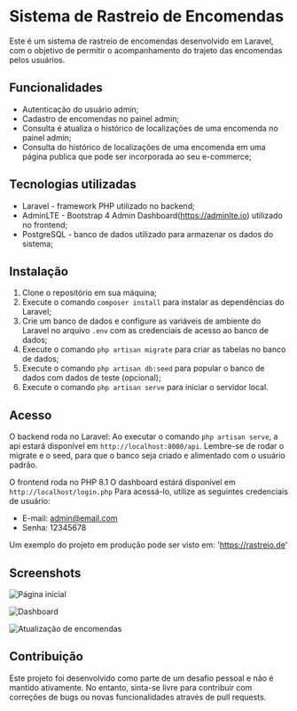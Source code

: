 # Sistema de Rastreio de Encomendas

Este é um sistema de rastreio de encomendas desenvolvido em Laravel, com o objetivo de permitir o acompanhamento do trajeto das encomendas pelos usuários.

## Funcionalidades

- Autenticação do usuário admin;
- Cadastro de encomendas no painel admin;
- Consulta é atualiza o histórico de localizações de uma encomenda no painel admin;
- Consulta do histórico de localizações de uma encomenda em uma página publica que pode ser incorporada ao seu e-commerce;

## Tecnologias utilizadas

- Laravel - framework PHP utilizado no backend;
- AdminLTE - Bootstrap 4 Admin Dashboard(https://adminlte.io) utilizado no frontend;
- PostgreSQL - banco de dados utilizado para armazenar os dados do sistema;

## Instalação

1. Clone o repositório em sua máquina;
2. Execute o comando `composer install` para instalar as dependências do Laravel;
3. Crie um banco de dados e configure as variáveis de ambiente do Laravel no arquivo `.env` com as credenciais de acesso ao banco de dados;
4. Execute o comando `php artisan migrate` para criar as tabelas no banco de dados;
5. Execute o comando `php artisan db:seed` para popular o banco de dados com dados de teste (opcional);
6. Execute o comando `php artisan serve` para iniciar o servidor local.

## Acesso

O backend roda no Laravel:
Ao executar o comando `php artisan serve`, a api estará disponível em `http://localhost:8000/api`. 
Lembre-se de rodar o migrate e o seed, para que o banco seja criado e alimentado com o usuário padrão.

O frontend roda no PHP 8.1
O dashboard estárá disponível em `http://localhost/login.php`
Para acessá-lo, utilize as seguintes credenciais de usuário:

- E-mail: admin@email.com
- Senha: 12345678

Um exemplo do projeto em produção pode ser visto em: 'https://rastreio.de'

## Screenshots

![Página inicial](https://rastreio.de/screenshots/Screenshot_3.png)

![Dashboard](https://rastreio.de/screenshots/Screenshot_4.png)

![Atualização de encomendas](https://rastreio.de/screenshots/Screenshot_5.png)

## Contribuição

Este projeto foi desenvolvido como parte de um desafio pessoal e não é mantido ativamente. No entanto, sinta-se livre para contribuir com correções de bugs ou novas funcionalidades através de pull requests.


